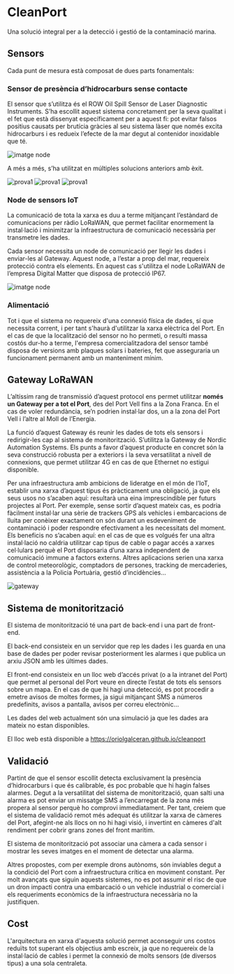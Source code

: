 # CleanPort

Una solució integral per a la detecció i gestió de la contaminació marina.

## Sensors

Cada punt de mesura està composat de dues parts fonamentals:

### Sensor de presència d’hidrocarburs sense contacte

El sensor que s’utilitza és el ROW Oil Spill Sensor de Laser Diagnostic Instruments. S’ha escollit aquest sistema concretament per la seva qualitat i el fet que està dissenyat específicament per a aquest fi: pot evitar falsos positius causats per brutícia gràcies al seu sistema làser que només excita hidrocarburs i es redueix l’efecte de la mar degut al contenidor inoxidable que té.

![imatge node](https://github.com/oriolgalceran/cleanport/blob/master/row.png)

A més a més, s’ha utilitzat en múltiples solucions anteriors amb èxit.

![prova1](https://github.com/oriolgalceran/cleanport/blob/master/row1.PNG)
![prova1](https://github.com/oriolgalceran/cleanport/blob/master/row2.PNG)
![prova1](https://github.com/oriolgalceran/cleanport/blob/master/row3.PNG)

### Node de sensors IoT

La comunicació de tota la xarxa es duu a terme mitjançant l’estàndard de comunicacions per ràdio LoRaWAN, que permet facilitar enormement la instal·lació i minimitzar la infraestructura de comunicació necessària per transmetre les dades.

Cada sensor necessita un node de comunicació per llegir les dades i enviar-les al Gateway. Aquest node, a l’estar a prop del mar, requereix protecció contra els elements. En aquest cas s'utilitza el node LoRaWAN de l’empresa Digital Matter que disposa de protecció IP67.

![imatge node](https://raw.githubusercontent.com/oriolgalceran/cleanport/master/768x590-falcon-compressed.png)

### Alimentació
Tot i que el sistema no requereix d'una connexió física de dades, sí que necessita corrent, i per tant s'haurà d'utilitzar la xarxa elèctrica del Port. En el cas de que la localització del sensor no ho permeti, o resulti massa costós dur-ho a terme, l'empresa comercialitzadora del sensor també disposa de versions amb plaques solars i bateries, fet que asseguraria un funcionament permanent amb un manteniment mínim.

## Gateway LoRaWAN

L’altíssim rang de transmissió d’aquest protocol ens permet utilitzar **només un Gateway per a tot el Port**, des del Port Vell fins a la Zona Franca. En el cas de voler redundància, se’n podrien instal·lar dos, un a la zona del Port Vell i l’altre al Moll de l’Energia.

La funció d’aquest Gateway és reunir les dades de tots els sensors i redirigir-les cap al sistema de monitorització. S’utilitza la Gateway de Nordic Automation Systems. Els punts a favor d’aquest producte en concret són la seva construcció robusta per a exteriors i la seva versatilitat a nivell de connexions, que permet utilitzar 4G en cas de que Ethernet no estigui disponible.

Per una infraestructura amb ambicions de lideratge en el món de l’IoT, establir una xarxa d’aquest tipus és pràcticament una obligació, ja que els seus usos no s’acaben aquí: resultarà una eina imprescindible per futurs projectes al Port. Per exemple, sense sortir d’aquest mateix cas, es podria fàcilment instal·lar una sèrie de trackers GPS als vehicles i embarcacions de lluita per conèixer exactament on són durant un esdeveniment de contaminació i poder respondre efectivament a les necessitats del moment. Els beneficis no s’acaben aquí: en el cas de que es volgués fer una altra instal·lació no caldria utilitzar cap tipus de cable o pagar accés a xarxes cel·lulars perquè el Port disposaria d’una xarxa independent de comunicació immune a factors externs. Altres aplicacions serien una xarxa de control meteorològic, comptadors de persones, tracking de mercaderies, assistència a la Policia Portuària, gestió d’incidències...

![gateway](https://github.com/oriolgalceran/cleanport/blob/master/lorawan_gateway_IX1001_3.png)

## Sistema de monitorització

El sistema de monitorització té una part de back-end i una part de front-end.

El back-end consisteix en un servidor que rep les dades i les guarda en una base de dades per poder revisar posteriorment les alarmes i que publica un arxiu JSON amb les últimes dades. 

El front-end consisteix en un lloc web d’accés privat (o a la intranet del Port) que permet al personal del Port veure en directe l’estat de tots els sensors sobre un mapa. En el cas de que hi hagi una detecció, es pot procedir a emetre avisos de moltes formes, ja sigui mitjançant SMS a números predefinits, avisos a pantalla, avisos per correu electrònic…

Les dades del web actualment són una simulació ja que les dades ara mateix no estan disponibles.

El lloc web està disponible a https://oriolgalceran.github.io/cleanport

## Validació

Partint de que el sensor escollit detecta exclusivament la presència d’hidrocarburs i que és calibrable, és poc probable que hi hagin falses alarmes. Degut a la versatilitat del sistema de monitorització, quan salti una alarma es pot enviar un missatge SMS a l’encarregat de la zona més propera al sensor perquè ho comprovi immediatament. Per tant, creiem que el sistema de validació remot més adequat és utilitzar la xarxa de càmeres del Port, afegint-ne als llocs on no hi hagi visió, i invertint en càmeres d'alt rendiment per cobrir grans zones del front marítim.

El sistema de monitorització pot associar una càmera a cada sensor i mostrar les seves imatges en el moment de detectar una alarma.

Altres propostes, com per exemple drons autònoms, són inviables degut a la condició del Port com a infraestructura crítica en moviment constant. Per molt avançats que siguin aquests sistemes, no es pot assumir el risc de que un dron impacti contra una embarcació o un vehicle industrial o comercial i els requeriments econòmics de la infraestructura necessària no la justifiquen.

## Cost

L'arquitectura en xarxa d'aquesta solució permet aconseguir uns costos reduïts tot superant els objectius amb escreix, ja que no requereix de la instal·lació de cables i permet la connexió de molts sensors (de diversos tipus) a una sola centraleta.
